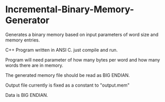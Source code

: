 # Incremental-Binary-Memory-Generator
Generates a binary memory based on input parameters of word size and memory entries.

C++ Program written in ANSI C. just compile and run.

Program will need parameter of how many bytes per word and how many words there are in memory. 

The generated memory file should be read as BIG ENDIAN. 

Output file currently is fixed as a constant to "output.mem"

Data is BIG ENDIAN.

